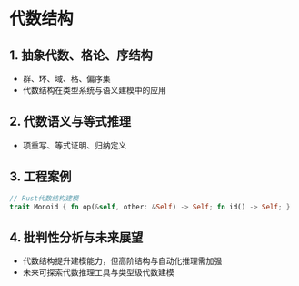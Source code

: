 # 代数结构

## 1. 抽象代数、格论、序结构

- 群、环、域、格、偏序集
- 代数结构在类型系统与语义建模中的应用

## 2. 代数语义与等式推理

- 项重写、等式证明、归纳定义

## 3. 工程案例

```rust
// Rust代数结构建模
trait Monoid { fn op(&self, other: &Self) -> Self; fn id() -> Self; }
```

## 4. 批判性分析与未来展望

- 代数结构提升建模能力，但高阶结构与自动化推理需加强
- 未来可探索代数推理工具与类型级代数建模
